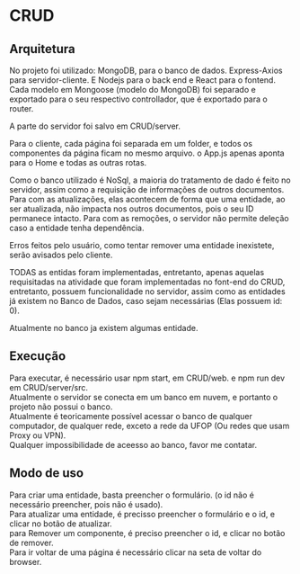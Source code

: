 # CRUD

## Arquitetura
No projeto foi utilizado: MongoDB, para o banco de dados. Express-Axios para servidor-cliente. E Nodejs para o back end e React para o fontend.
Cada modelo em Mongoose (modelo do MongoDB) foi separado e exportado para o seu respectivo controllador, que é exportado para o router.

A parte do servidor foi salvo em CRUD/server.

Para o cliente, cada página foi separada em um folder, e todos os componentes da página ficam no mesmo arquivo. 
o App.js apenas aponta para o Home e todas as outras rotas.

Como o banco utilizado é NoSql, a maioria do tratamento de dado é feito no servidor, assim como a requisição de informações de outros documentos.
Para com as atualizações, elas acontecem de forma que uma entidade, ao ser atualizada, não impacta nos outros documentos, pois o seu ID permanece intacto.
Para com as remoções, o servidor não permite deleção caso a entidade tenha dependência.

Erros feitos pelo usuário, como tentar remover uma entidade inexistete, serão avisados pelo cliente.

TODAS as entidas foram implementadas, entretanto, apenas aquelas requisitadas na atividade que foram implementadas no font-end do CRUD, entretanto, possuem funcionalidade no servidor, assim como as entidades já existem no Banco de Dados, caso sejam necessárias (Elas possuem id: 0).

Atualmente no banco ja existem algumas entidade.

## Execução
Para executar, é necessário usar npm start, em CRUD/web. e npm run dev em CRUD/server/src. <br/>
Atualmente o servidor se conecta em um banco em nuvem, e portanto o projeto não possui o banco. <br/>
Atualmente é teoricamente possível acessar o banco de qualquer computador, de qualquer rede, exceto a rede da UFOP (Ou redes que usam Proxy ou VPN). <br/>
Qualquer impossibilidade de aceesso ao banco, favor me contatar. <br/>

## Modo de uso
Para criar uma entidade, basta preencher o formulário. (o id não é necessário preencher, pois não é usado). <br/>
Para atualizar uma entidade, é precisso preencher o formulário e o id, e clicar no botão de atualizar. <br/>
para Remover um componente, é preciso preencher o id, e clicar no botão de remover. <br/>
Para ir voltar de uma página é necessário clicar na seta de voltar do browser.
